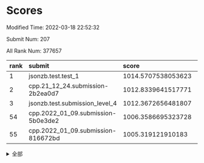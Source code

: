 # Scores

Modified Time: 2022-03-18 22:52:32

Submit Num: 207

All Rank Num: 377657

| rank |               submit               |       score        |       sigma        | pk_num |
| :--- | :--------------------------------- | :----------------- | :----------------- | :----- |
| 1    | jsonzb.test.test_1                 | 1014.5707538053623 | 0.8355391368086482 | 7297   |
| 2    | cpp.21_12_24.submission-2b2ea0d7   | 1012.8339641517771 | 0.8083241105333868 | 7297   |
| 3    | jsonzb.test.submission_level_4     | 1012.3672656481807 | 0.8029814634733403 | 7298   |
| 54   | cpp.2022_01_09.submission-5b0e3de2 | 1006.3586695323728 | 0.7216134221247911 | 7295   |
| 55   | cpp.2022_01_09.submission-816672bd | 1005.319121910183  | 0.725615965008261  | 7297   |


<details>
<summary>全部</summary>

| rank |                 submit                 |       score        |       sigma        | pk_num |
| :--- | :------------------------------------- | :----------------- | :----------------- | :----- |
| 1    | jsonzb.test.test_1                     | 1014.5707538053623 | 0.8355391368086482 | 7297   |
| 2    | cpp.21_12_24.submission-2b2ea0d7       | 1012.8339641517771 | 0.8083241105333868 | 7297   |
| 3    | jsonzb.test.submission_level_4         | 1012.3672656481807 | 0.8029814634733403 | 7298   |
| 4    | gobigger.level_3.submission_level_3_36 | 1011.8232958539538 | 0.7788409251180287 | 7299   |
| 5    | gobigger.level_3.submission_level_3_14 | 1011.4606686369516 | 0.7724154135069813 | 7297   |
| 6    | gobigger.level_3.submission_level_3_24 | 1011.3068105940453 | 0.7339936428024577 | 7301   |
| 7    | gobigger.level_3.submission_level_3_33 | 1011.0526385441444 | 0.7531745219964062 | 7303   |
| 8    | gobigger.level_3.submission_level_3_25 | 1010.9177982918045 | 0.7799841684601063 | 7297   |
| 9    | gobigger.level_3.submission_level_3_16 | 1010.687732288352  | 0.7655562998320504 | 7302   |
| 10   | gobigger.level_3.submission_level_3_44 | 1010.6392432493265 | 0.7931902116205346 | 7297   |
| 11   | gobigger.level_3.submission_level_3_7  | 1010.6050822417607 | 0.7630786207329493 | 7300   |
| 12   | gobigger.level_3.submission_level_3_18 | 1010.5512865220206 | 0.7400135314860293 | 7293   |
| 13   | gobigger.level_3.submission_level_3_38 | 1010.5342766417997 | 0.749708991391115  | 7293   |
| 14   | gobigger.level_3.submission_level_3_5  | 1010.5208186774598 | 0.7493278393370519 | 7296   |
| 15   | gobigger.level_3.submission_level_3_37 | 1010.5194662433014 | 0.7583276345211438 | 7295   |
| 16   | gobigger.level_3.submission_level_3_47 | 1010.4503055066136 | 0.7561074806694105 | 7295   |
| 17   | gobigger.level_3.submission_level_3_21 | 1010.4438253981904 | 0.7600100299232561 | 7305   |
| 18   | gobigger.level_3.submission_level_3_11 | 1010.4408303406677 | 0.7586379535226668 | 7296   |
| 19   | gobigger.level_3.submission_level_3_28 | 1010.4045954426957 | 0.7776525075642855 | 7296   |
| 20   | gobigger.level_3.submission_level_3_6  | 1010.3812377416817 | 0.7663523285778443 | 7298   |
| 21   | gobigger.level_3.submission_level_3_17 | 1010.2544212039539 | 0.7588779902754909 | 7295   |
| 22   | gobigger.level_3.submission_level_3_22 | 1010.2418341979526 | 0.7511225842211985 | 7294   |
| 23   | gobigger.level_3.submission_level_3_42 | 1010.2366133938383 | 0.7662725373001334 | 7301   |
| 24   | gobigger.level_3.submission_level_3_43 | 1010.1353797119464 | 0.7770402751301004 | 7295   |
| 25   | gobigger.level_3.submission_level_3_3  | 1010.1126491723794 | 0.7483612536031907 | 7296   |
| 26   | gobigger.level_3.submission_level_3_10 | 1010.0992898220123 | 0.7701683260290983 | 7302   |
| 27   | gobigger.level_3.submission_level_3_35 | 1010.0953250002938 | 0.7497847954419037 | 7304   |
| 28   | gobigger.level_3.submission_level_3_46 | 1010.0935437502505 | 0.7614716283822975 | 7296   |
| 29   | gobigger.level_3.submission_level_3_32 | 1010.0662751484542 | 0.7550263177830193 | 7299   |
| 30   | gobigger.level_3.submission_level_3_40 | 1010.0575017150672 | 0.7592992935791792 | 7301   |
| 31   | gobigger.level_3.submission_level_3_45 | 1010.0558205029624 | 0.7640990526745141 | 7297   |
| 32   | gobigger.level_3.submission_level_3_0  | 1009.9682016933376 | 0.7318492589204938 | 7304   |
| 33   | gobigger.level_3.submission_level_3_49 | 1009.8936376993142 | 0.7490101153847122 | 7299   |
| 34   | gobigger.level_3.submission_level_3_23 | 1009.8514891251916 | 0.7598687580600596 | 7294   |
| 35   | gobigger.level_3.submission_level_3_9  | 1009.822453225007  | 0.7759179763230228 | 7288   |
| 36   | gobigger.level_3.submission_level_3_27 | 1009.7732491892468 | 0.7359039074021745 | 7299   |
| 37   | gobigger.level_3.submission_level_3_2  | 1009.648698948416  | 0.754690385247597  | 7300   |
| 38   | gobigger.level_3.submission_level_3_41 | 1009.5886998602634 | 0.7377500544608973 | 7298   |
| 39   | gobigger.level_3.submission_level_3_26 | 1009.5818808410411 | 0.7586512346771093 | 7297   |
| 40   | gobigger.level_3.submission_level_3_39 | 1009.5137386621656 | 0.7654963491532077 | 7299   |
| 41   | gobigger.level_3.submission_level_3_12 | 1009.5118631103509 | 0.7588250093382808 | 7301   |
| 42   | gobigger.level_3.submission_level_3_20 | 1009.4592291064588 | 0.7551566294517108 | 7299   |
| 43   | gobigger.level_3.submission_level_3_1  | 1009.4584851011124 | 0.7634896084246969 | 7295   |
| 44   | gobigger.level_3.submission_level_3_8  | 1009.4395288786942 | 0.7378291636057331 | 7302   |
| 45   | gobigger.level_3.submission_level_3_4  | 1009.4024749385306 | 0.7702754337029986 | 7294   |
| 46   | gobigger.level_3.submission_level_3_30 | 1009.3294272864508 | 0.7377924105388164 | 7295   |
| 47   | gobigger.level_3.submission_level_3_34 | 1009.3037215303988 | 0.7621398976935436 | 7299   |
| 48   | gobigger.level_3.submission_level_3_29 | 1009.2312776282969 | 0.7620680132493368 | 7301   |
| 49   | gobigger.level_3.submission_level_3_19 | 1009.2127470580541 | 0.7478417083331023 | 7292   |
| 50   | gobigger.level_3.submission_level_3_15 | 1009.0901298805676 | 0.7520998026971453 | 7298   |
| 51   | gobigger.level_3.submission_level_3_31 | 1008.9494022839626 | 0.744006973296357  | 7294   |
| 52   | gobigger.level_3.submission_level_3_13 | 1008.7597372363192 | 0.7522264098552597 | 7297   |
| 53   | gobigger.level_3.submission_level_3_48 | 1008.1219967277592 | 0.7420019395255262 | 7295   |
| 54   | cpp.2022_01_09.submission-5b0e3de2     | 1006.3586695323728 | 0.7216134221247911 | 7295   |
| 55   | cpp.2022_01_09.submission-816672bd     | 1005.319121910183  | 0.725615965008261  | 7297   |
| 56   | gobigger.level_1.submission_level_1_37 | 1004.9420032776522 | 0.7279442941667388 | 7296   |
| 57   | gobigger.level_1.submission_level_1_2  | 1004.8648966729387 | 0.7132193467159446 | 7298   |
| 58   | gobigger.level_1.submission_level_1_32 | 1004.5635442991694 | 0.7315031976389813 | 7300   |
| 59   | gobigger.level_1.submission_level_1_20 | 1004.4287199229983 | 0.7338189441252598 | 7296   |
| 60   | gobigger.level_1.submission_level_1_30 | 1004.290169928068  | 0.7158787043398014 | 7296   |
| 61   | gobigger.level_1.submission_level_1_49 | 1004.2843781320755 | 0.7116066925632099 | 7297   |
| 62   | gobigger.level_1.submission_level_1_48 | 1004.253255133167  | 0.7112573774310095 | 7291   |
| 63   | gobigger.level_1.submission_level_1_18 | 1004.213367810347  | 0.711790199306605  | 7297   |
| 64   | gobigger.level_1.submission_level_1_45 | 1004.1892674437374 | 0.7293017425905931 | 7302   |
| 65   | gobigger.level_1.submission_level_1_16 | 1004.0076819157802 | 0.722378486422495  | 7298   |
| 66   | gobigger.level_1.submission_level_1_15 | 1003.9460871658697 | 0.7072013027817785 | 7298   |
| 67   | gobigger.level_1.submission_level_1_5  | 1003.8070079842341 | 0.7249128037416619 | 7295   |
| 68   | gobigger.level_1.submission_level_1_36 | 1003.8043809300751 | 0.7192021993592422 | 7297   |
| 69   | gobigger.level_1.submission_level_1_43 | 1003.7627475211535 | 0.7173624557153004 | 7299   |
| 70   | gobigger.level_1.submission_level_1_19 | 1003.6800696464285 | 0.7207989092672776 | 7294   |
| 71   | gobigger.level_1.submission_level_1_11 | 1003.6570595988193 | 0.7168105800083078 | 7300   |
| 72   | gobigger.level_1.submission_level_1_27 | 1003.6412509494135 | 0.7159471571734382 | 7297   |
| 73   | gobigger.level_1.submission_level_1_9  | 1003.6115661195281 | 0.7127850544820676 | 7298   |
| 74   | gobigger.level_1.submission_level_1_26 | 1003.6062068038135 | 0.7217376086968986 | 7297   |
| 75   | gobigger.level_1.submission_level_1_44 | 1003.5413654004511 | 0.7292122102191452 | 7297   |
| 76   | gobigger.level_1.submission_level_1_28 | 1003.5388230180845 | 0.7289832721244394 | 7300   |
| 77   | gobigger.level_1.submission_level_1_10 | 1003.5219416751607 | 0.7206389106065616 | 7297   |
| 78   | gobigger.level_1.submission_level_1_0  | 1003.5036107577193 | 0.7115570262888051 | 7298   |
| 79   | gobigger.level_1.submission_level_1_34 | 1003.4963852272542 | 0.7213837205728347 | 7297   |
| 80   | gobigger.level_1.submission_level_1_46 | 1003.3588249833011 | 0.72183240029736   | 7295   |
| 81   | gobigger.level_1.submission_level_1_42 | 1003.3227653573215 | 0.7101773591942915 | 7293   |
| 82   | gobigger.level_1.submission_level_1_17 | 1003.275581386541  | 0.7132958437095718 | 7296   |
| 83   | gobigger.level_1.submission_level_1_7  | 1003.2578325837122 | 0.7141234819939436 | 7299   |
| 84   | gobigger.level_1.submission_level_1_21 | 1003.2451888807059 | 0.7129955971382803 | 7300   |
| 85   | gobigger.level_1.submission_level_1_39 | 1003.1375658690021 | 0.7153071659006724 | 7293   |
| 86   | gobigger.level_1.submission_level_1_35 | 1003.1168744174765 | 0.7127548765094599 | 7300   |
| 87   | gobigger.level_1.submission_level_1_22 | 1003.1032232580104 | 0.7162595890771898 | 7300   |
| 88   | gobigger.level_1.submission_level_1_24 | 1003.1025564095108 | 0.7161832496581149 | 7303   |
| 89   | gobigger.level_1.submission_level_1_25 | 1003.0926398729401 | 0.7366103930958195 | 7298   |
| 90   | gobigger.level_1.submission_level_1_1  | 1003.0892983942902 | 0.7129809829834961 | 7292   |
| 91   | gobigger.level_1.submission_level_1_23 | 1003.0006244212074 | 0.7191097519894911 | 7300   |
| 92   | gobigger.level_1.submission_level_1_33 | 1002.9827563633062 | 0.7178087132708485 | 7297   |
| 93   | gobigger.level_1.submission_level_1_41 | 1002.9198834069557 | 0.7210307961372143 | 7302   |
| 94   | gobigger.level_1.submission_level_1_8  | 1002.8586377506831 | 0.7147926131692542 | 7292   |
| 95   | gobigger.level_1.submission_level_1_3  | 1002.8576882899335 | 0.7217938805584431 | 7300   |
| 96   | gobigger.level_1.submission_level_1_12 | 1002.8545867330911 | 0.7103366129243376 | 7300   |
| 97   | gobigger.level_1.submission_level_1_13 | 1002.827328848258  | 0.7166216110366921 | 7300   |
| 98   | gobigger.level_1.submission_level_1_14 | 1002.798666438944  | 0.7102507224865671 | 7299   |
| 99   | gobigger.level_1.submission_level_1_40 | 1002.7677779511529 | 0.7093505563840086 | 7291   |
| 100  | gobigger.level_1.submission_level_1_47 | 1002.6662372193288 | 0.7098495618278504 | 7297   |
| 101  | gobigger.level_1.submission_level_1_6  | 1002.6529080284595 | 0.716454090682197  | 7300   |
| 102  | gobigger.level_1.submission_level_1_31 | 1002.5645866684835 | 0.7160795576160842 | 7296   |
| 103  | gobigger.level_1.submission_level_1_29 | 1002.5436571759783 | 0.7149756108470577 | 7297   |
| 104  | gobigger.level_1.submission_level_1_38 | 1002.463229842461  | 0.7204654578924773 | 7296   |
| 105  | gobigger.level_1.submission_level_1_4  | 1001.5615993625471 | 0.7124963692504753 | 7305   |
| 106  | gobigger.random.submission_random_42   | 997.8523396153417  | 0.7126367351893007 | 7299   |
| 107  | gobigger.random.submission_random_18   | 997.2981592949411  | 0.7048402020650232 | 7299   |
| 108  | gobigger.random.submission_random_11   | 997.2851461607173  | 0.7131654611720196 | 7295   |
| 109  | gobigger.random.submission_random_30   | 997.1916478489709  | 0.7086317242846136 | 7295   |
| 110  | gobigger.random.submission_random_5    | 996.9230150480964  | 0.6926745889131523 | 7302   |
| 111  | gobigger.random.submission_random_49   | 996.8861075147117  | 0.7083910719229777 | 7295   |
| 112  | gobigger.random.submission_random_31   | 996.8530675168952  | 0.7135651372947857 | 7301   |
| 113  | gobigger.random.submission_random_7    | 996.6078936799544  | 0.7092065007831129 | 7296   |
| 114  | gobigger.random.submission_random_6    | 996.5796910149292  | 0.7185392961114824 | 7296   |
| 115  | gobigger.random.submission_random_44   | 996.4896627236596  | 0.7052649570894406 | 7295   |
| 116  | gobigger.random.submission_random_36   | 996.4054737816257  | 0.71101781140392   | 7297   |
| 117  | gobigger.random.submission_random_45   | 996.3928565277722  | 0.7051681937242454 | 7298   |
| 118  | gobigger.random.submission_random_17   | 996.3151007924945  | 0.7074554805900896 | 7294   |
| 119  | gobigger.random.submission_random_12   | 996.3056681139035  | 0.7086087314426759 | 7297   |
| 120  | gobigger.random.submission_random_15   | 996.2158465899258  | 0.7145295879281731 | 7302   |
| 121  | gobigger.random.submission_random_0    | 996.1623935269689  | 0.7107329274350903 | 7290   |
| 122  | gobigger.random.submission_random_26   | 996.1166818781194  | 0.7172610262401741 | 7300   |
| 123  | gobigger.random.submission_random_25   | 996.0993559111696  | 0.7289940202095252 | 7299   |
| 124  | gobigger.random.submission_random_4    | 996.0625230384267  | 0.7258643111307228 | 7298   |
| 125  | gobigger.random.submission_random_9    | 996.0569944829899  | 0.703687707101846  | 7298   |
| 126  | gobigger.random.submission_random_39   | 995.9847020712168  | 0.6935742289014096 | 7297   |
| 127  | gobigger.random.submission_random_2    | 995.9739991464281  | 0.7163904547607154 | 7299   |
| 128  | gobigger.random.submission_random_48   | 995.9631091668361  | 0.7092215489574354 | 7297   |
| 129  | gobigger.random.submission_random_47   | 995.9542780852759  | 0.7087978328719364 | 7295   |
| 130  | gobigger.random.submission_random_34   | 995.8999790858066  | 0.726310551406766  | 7294   |
| 131  | gobigger.random.submission_random_37   | 995.8688305957985  | 0.7079264164832318 | 7299   |
| 132  | gobigger.random.submission_random_23   | 995.8176014317544  | 0.7126385766841669 | 7299   |
| 133  | gobigger.random.submission_random_20   | 995.7545185648432  | 0.7129037662941992 | 7299   |
| 134  | gobigger.random.submission_random_28   | 995.7287560623606  | 0.708028209426434  | 7299   |
| 135  | gobigger.random.submission_random_32   | 995.7183781205067  | 0.7172444291255805 | 7297   |
| 136  | gobigger.random.submission_random_16   | 995.695312551663   | 0.7283644577453268 | 7295   |
| 137  | gobigger.random.submission_random_40   | 995.6767224948527  | 0.7027059164243301 | 7294   |
| 138  | gobigger.random.submission_random_3    | 995.6628892006256  | 0.7093453161161068 | 7298   |
| 139  | gobigger.random.submission_random_14   | 995.632629883914   | 0.7135418469150859 | 7298   |
| 140  | gobigger.random.submission_random_27   | 995.6112048191811  | 0.7201116789241516 | 7300   |
| 141  | gobigger.random.submission_random_10   | 995.6102869323059  | 0.7106381039708071 | 7298   |
| 142  | gobigger.random.submission_random_38   | 995.5014951156604  | 0.7134353564913287 | 7300   |
| 143  | gobigger.random.submission_random_35   | 995.4929224822909  | 0.7241984999640181 | 7297   |
| 144  | gobigger.random.submission_random_33   | 995.443729586523   | 0.7137209734475712 | 7300   |
| 145  | gobigger.random.submission_random_29   | 995.3235814505009  | 0.7132259012861981 | 7301   |
| 146  | gobigger.random.submission_random_13   | 995.2382116907532  | 0.699126747630476  | 7299   |
| 147  | gobigger.random.submission_random_41   | 995.2051644373228  | 0.7084755577564595 | 7300   |
| 148  | gobigger.random.submission_random_8    | 995.1575099221723  | 0.7081386428158694 | 7301   |
| 149  | gobigger.random.submission_random_21   | 995.1551078503401  | 0.7089602463714257 | 7301   |
| 150  | gobigger.random.submission_random_24   | 995.0951816727866  | 0.7236590208079122 | 7297   |
| 151  | gobigger.random.submission_random_1    | 995.0488372870836  | 0.7079294335820516 | 7295   |
| 152  | gobigger.random.submission_random_22   | 995.0392772497172  | 0.7211028885985121 | 7301   |
| 153  | gobigger.random.submission_random_43   | 994.9553053442437  | 0.7081077674484869 | 7295   |
| 154  | gobigger.random.submission_random_46   | 994.8689692479721  | 0.7176197283515078 | 7300   |
| 155  | gobigger.random.submission_random_19   | 994.8135148370429  | 0.723840420498296  | 7297   |
| 156  | gobigger.level_2.submission_level_2_43 | 994.018948536662   | 0.7293714794134412 | 7299   |
| 157  | gobigger.level_2.submission_level_2_14 | 993.318546178343   | 0.7400539597707401 | 7296   |
| 158  | gobigger.level_2.submission_level_2_37 | 993.2234603437527  | 0.7412367292926282 | 7298   |
| 159  | gobigger.level_2.submission_level_2_13 | 992.8846845136404  | 0.7432426205004175 | 7296   |
| 160  | gobigger.level_2.submission_level_2_36 | 992.8073114171714  | 0.7433773215428364 | 7302   |
| 161  | gobigger.level_2.submission_level_2_16 | 992.7348285844621  | 0.7487099984682444 | 7301   |
| 162  | gobigger.level_2.submission_level_2_39 | 992.6947801499779  | 0.743896031605698  | 7297   |
| 163  | gobigger.level_2.submission_level_2_49 | 992.6821224734108  | 0.7401342700235013 | 7300   |
| 164  | gobigger.level_2.submission_level_2_42 | 992.668098016619   | 0.7382073155269603 | 7297   |
| 165  | gobigger.level_2.submission_level_2_47 | 992.5272648511104  | 0.738400538976879  | 7295   |
| 166  | gobigger.level_2.submission_level_2_46 | 992.5029266890995  | 0.7301490330259035 | 7302   |
| 167  | gobigger.level_2.submission_level_2_22 | 992.4904633637171  | 0.7346079756578743 | 7302   |
| 168  | gobigger.level_2.submission_level_2_17 | 992.4738370815336  | 0.7458769076048364 | 7298   |
| 169  | gobigger.level_2.submission_level_2_11 | 992.3556398928986  | 0.7335654247034139 | 7299   |
| 170  | gobigger.level_2.submission_level_2_7  | 992.3440086745316  | 0.7407523426094916 | 7297   |
| 171  | gobigger.level_2.submission_level_2_9  | 992.3262125462771  | 0.7443812659633396 | 7297   |
| 172  | gobigger.level_2.submission_level_2_0  | 992.2769894339295  | 0.7418622144500031 | 7298   |
| 173  | gobigger.level_2.submission_level_2_6  | 992.2055300061639  | 0.7409940915298721 | 7299   |
| 174  | gobigger.level_2.submission_level_2_15 | 992.2034000477418  | 0.7690041980090001 | 7303   |
| 175  | gobigger.level_2.submission_level_2_1  | 992.1030284106674  | 0.7299186250382989 | 7300   |
| 176  | gobigger.level_2.submission_level_2_26 | 992.0456757944486  | 0.760493947564593  | 7299   |
| 177  | gobigger.level_2.submission_level_2_18 | 992.0347176505617  | 0.7601874297879129 | 7298   |
| 178  | gobigger.level_2.submission_level_2_21 | 992.0173847790591  | 0.7437833210576119 | 7294   |
| 179  | gobigger.level_2.submission_level_2_38 | 992.0051987444277  | 0.7428968746227504 | 7302   |
| 180  | gobigger.level_2.submission_level_2_44 | 991.9318354226285  | 0.7580907169679362 | 7289   |
| 181  | gobigger.level_2.submission_level_2_48 | 991.9268358863583  | 0.7688402301431964 | 7295   |
| 182  | gobigger.level_2.submission_level_2_33 | 991.8508844583238  | 0.7465351051771255 | 7303   |
| 183  | gobigger.level_2.submission_level_2_10 | 991.8445179270838  | 0.75684854188298   | 7294   |
| 184  | gobigger.level_2.submission_level_2_29 | 991.7892501769588  | 0.7391593611349859 | 7298   |
| 185  | gobigger.level_2.submission_level_2_25 | 991.7851254125953  | 0.7414557050711098 | 7298   |
| 186  | gobigger.level_2.submission_level_2_12 | 991.7097732413189  | 0.7670036490326156 | 7305   |
| 187  | gobigger.level_2.submission_level_2_3  | 991.6427841720182  | 0.7397562269358738 | 7299   |
| 188  | gobigger.level_2.submission_level_2_27 | 991.6365029892564  | 0.7433785762062536 | 7300   |
| 189  | gobigger.level_2.submission_level_2_32 | 991.613575699496   | 0.7466808833325224 | 7294   |
| 190  | gobigger.level_2.submission_level_2_24 | 991.6054404827901  | 0.7471282547677393 | 7291   |
| 191  | gobigger.level_2.submission_level_2_41 | 991.5603647471021  | 0.7403311400290339 | 7297   |
| 192  | gobigger.level_2.submission_level_2_30 | 991.5066306177636  | 0.7474242725879128 | 7299   |
| 193  | gobigger.level_2.submission_level_2_35 | 991.4562707655224  | 0.7539348782914735 | 7296   |
| 194  | gobigger.level_2.submission_level_2_2  | 991.3651772492192  | 0.7420512822525507 | 7301   |
| 195  | gobigger.level_2.submission_level_2_19 | 991.3567096472176  | 0.7515462761555892 | 7297   |
| 196  | gobigger.level_2.submission_level_2_45 | 991.3075182315064  | 0.7391994250264671 | 7299   |
| 197  | gobigger.level_2.submission_level_2_28 | 991.1905884394831  | 0.7493334952524116 | 7297   |
| 198  | gobigger.level_2.submission_level_2_5  | 991.1418132594415  | 0.7400660892786738 | 7298   |
| 199  | gobigger.level_2.submission_level_2_4  | 991.1185534119983  | 0.7518489963587127 | 7302   |
| 200  | gobigger.level_2.submission_level_2_31 | 991.0032562312193  | 0.748335201432171  | 7300   |
| 201  | gobigger.level_2.submission_level_2_34 | 990.9784256938897  | 0.7510200449450515 | 7297   |
| 202  | gobigger.level_2.submission_level_2_20 | 990.9426066056361  | 0.7556676889896018 | 7296   |
| 203  | gobigger.level_2.submission_level_2_23 | 990.8687221311003  | 0.7530328836473423 | 7296   |
| 204  | gobigger.level_2.submission_level_2_8  | 990.5040837723714  | 0.7622791154340055 | 7297   |
| 205  | gobigger.level_2.submission_level_2_40 | 990.403282809431   | 0.7878374507881349 | 7299   |
| 206  | gobigger.none.submission_none_0        | 975.9388313546659  | 1.410603653051244  | 7293   |
| 207  | gobigger.none.submission_none_1        | 974.9474835923859  | 1.5313814865322983 | 7301   |

</details>
